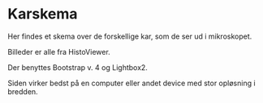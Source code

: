 # Karskema

Her findes et skema over de forskellige kar, som de ser ud i mikroskopet.

Billeder er alle fra HistoViewer.

Der benyttes Bootstrap v. 4 og Lightbox2.

Siden virker bedst på en computer eller andet device med stor opløsning i bredden.

